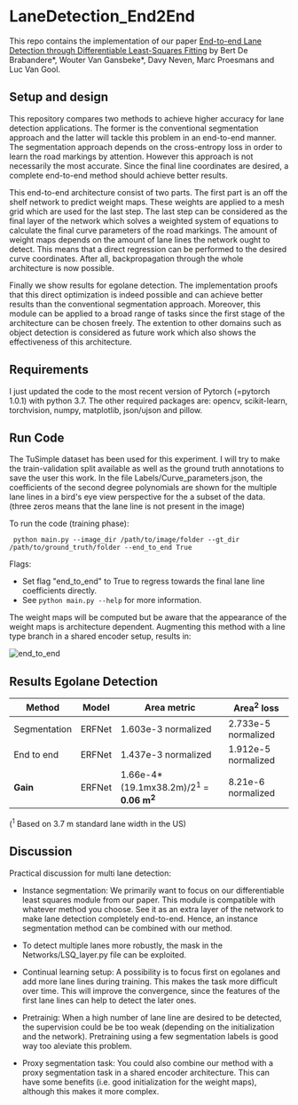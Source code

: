 # LaneDetection_End2End
This repo contains the implementation of our paper [End-to-end Lane Detection through Differentiable Least-Squares Fitting](https://arxiv.org/abs/1902.00293v1) by Bert De Brabandere\*, Wouter Van Gansbeke\*, Davy Neven, Marc Proesmans and Luc Van Gool.

## Setup and design

This repository compares two methods to achieve higher accuracy for lane detection applications. The former is the conventional segmentation approach and the latter will tackle this problem in an end-to-end manner. The segmentation approach depends on the cross-entropy loss in order to learn the road markings by attention. However this approach is not necessarily the most accurate. Since the final line coordinates are desired, a complete end-to-end method should achieve better results.

This end-to-end architecture consist of two parts. The first part is an off the shelf network to predict weight maps. These weights are applied to a mesh grid which are used for the last step. The last step can be considered as the final layer of the network which solves a weighted system of equations to calculate the final curve parameters of the road markings. The amount of weight maps depends on the amount of lane lines the network ought to detect. This means that a direct regression can be performed to the desired curve coordinates. After all, backpropagation through the whole architecture is now possible.

Finally we show results for egolane detection. The implementation proofs that this direct optimization is indeed possible and can achieve better results than the conventional segmentation approach. Moreover, this module can be applied to a broad range of tasks since the first stage of the architecture can be chosen freely. The extention to other domains such as object detection is considered as future work which also shows the effectiveness of this architecture.

## Requirements

I just updated the code to the most recent version of Pytorch (=pytorch 1.0.1) with python 3.7.
The other required packages are: opencv, scikit-learn, torchvision, numpy, matplotlib, json/ujson and pillow.

## Run Code

The TuSimple dataset has been used for this experiment. I will try to make the train-validation split available as well as the ground truth annotations to save the user this work.
In the file Labels/Curve_parameters.json, the coefficients of the second degree polynomials are shown for the multiple lane lines in a bird's eye view perspective for the a subset of the data. (three zeros means that the lane line is not present in the image)

To run the code (training phase):

` python main.py --image_dir /path/to/image/folder --gt_dir /path/to/ground_truth/folder --end_to_end True`

Flags:
- Set flag "end_to_end" to True to regress towards the final lane line coefficients directly.
- See `python main.py --help` for more information.

The weight maps will be computed but be aware that the appearance of the weight maps is architecture dependent. Augmenting this method with a line type branch in a shared encoder setup, results in: 

![end_to_end](https://user-images.githubusercontent.com/9694230/51836593-12459400-2301-11e9-9d1b-37cbe936f8cc.gif)

## Results Egolane Detection 

| Method | Model | Area metric | Area<sup>2</sup> loss|
| --- | --- | --- | --- | 
| Segmentation | ERFNet | 1.603e-3 normalized | 2.733e-5  normalized |
| End to end | ERFNet | 1.437e-3 normalized| 1.912e-5 normalized | 
| **Gain** | ERFNet |1.66e-4\*(19.1mx38.2m)/2<sup>1</sup> = **0.06 m<sup>2</sup>** | 8.21e-6 normalized |

(<sup>1</sup> Based on 3.7 m standard lane width in the US)


## Discussion

Practical discussion for multi lane detection:

- Instance segmentation: We primarily want to focus on our differentiable least squares module from our paper. This module is compatible with whatever method you choose. See it as an extra layer of the network to make lane detection completely end-to-end. Hence, an instance segmentation method can be combined with our method.

- To detect multiple lanes more robustly, the mask in the Networks/LSQ_layer.py file can be exploited.

- Continual learning setup: A possibility is to focus first on egolanes and add more lane lines during training. This makes the task more difficult over time. This will improve the convergence, since the features of the first lane lines can help to detect the later ones.

- Pretrainig: When a high number of lane line are desired to be detected, the supervision could be be too weak (depending on the initialization and the network). Pretraining using a few segmentation labels is good way too aleviate this problem.

- Proxy segmentation task: You could also combine our method with a proxy segmentation task in a shared encoder architecture. This can have some benefits (i.e. good initialization for the weight maps), although this makes it more complex.
